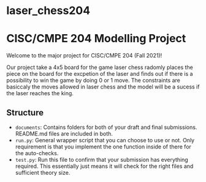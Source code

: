# laser_chess204
# CISC/CMPE 204 Modelling Project

Welcome to the major project for CISC/CMPE 204 (Fall 2021)!

Our project take a 4x5 board for the game laser chess radomly places the piece on the board for the excpetion of the laser and finds out if there is a possibility to win the game by doing 0 or 1 move. The constraints are basiccaly the moves allowed in laser chess and the model will be a sucess if the laser reaches the king.

## Structure

* `documents`: Contains folders for both of your draft and final submissions. README.md files are included in both.
* `run.py`: General wrapper script that you can choose to use or not. Only requirement is that you implement the one function inside of there for the auto-checks.
* `test.py`: Run this file to confirm that your submission has everything required. This essentially just means it will check for the right files and sufficient theory size.


